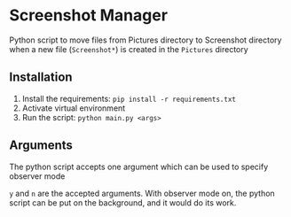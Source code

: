 # Screenshot Manager

Python script to move files from Pictures directory to Screenshot directory when a new file (`Screenshot*`) is created
in the `Pictures` directory

## Installation

1. Install the requirements: `pip install -r requirements.txt`
2. Activate virtual environment
3. Run the script: `python main.py <args>`

## Arguments

The python script accepts one argument which can be used to specify observer mode

`y` and `n` are the accepted arguments. With observer mode on, the python script can be put on the background, and it
would do its work.


